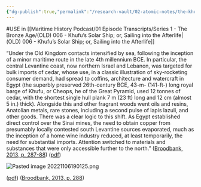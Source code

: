 ```yaml
---
{"dg-publish":true,"permalink":"/research-vault/02-atomic-notes/the-khufu-solar-boat-is-a-great-example-of-levantine-cedar-wood-and-egyptian-boat-construction/"}
---
```


#USE in [[Maritime History Podcast/01 Episode Transcripts/Series 1 - The Bronze Age/(OLD) 006 - Khufu’s Solar Ship; or, Sailing into the Afterlife\|(OLD) 006 - Khufu’s Solar Ship; or, Sailing into the Afterlife]]

“Under the Old Kingdom contacts intensified by sea, following the inception of a minor maritime route in the late 4th millennium BCE. In particular, the central Levantine coast, now northern Israel and Lebanon, was targeted for bulk imports of cedar, whose use, in a classic illustration of sky-rocketing consumer demand, had spread to coffins, architecture and watercraft in Egypt (the superbly preserved 26th-century BCE, 43-m- (141-ft-) long royal barge of Khufu, or Cheops, he of the Great Pyramid, used 12 tonnes of cedar, with the shortest single hull plank 7 m (23 ft) long and 12 cm (almost 5 in.) thick). Alongside this and other fragrant woods went oils and resins, Anatolian metals, rare stones, including a second pulse of lapis lazuli, and other goods. There was a clear logic to this shift. As Egypt established direct control over the Sinai mines, the need to obtain copper from presumably locally contested south Levantine sources evaporated, much as the inception of a home wine industry reduced, at least temporarily, the need for substantial imports. Attention switched to materials and substances that were only accessible further to the north.” ([Broodbank, 2013, p. 287-88](zotero://select/library/items/IR54JIQG)) ([pdf](zotero://open-pdf/library/items/85K7BT2G?page=264&annotation=AKYMZP3R))

![Pasted image 20221106190125.png](/img/user/zz%20Images%20Dump/Pasted%20image%2020221106190125.png)  

([pdf](zotero://open-pdf/library/items/85K7BT2G?page=265&annotation=6ML7W8S5)) ([Broodbank, 2013, p. 288](zotero://select/library/items/IR54JIQG))